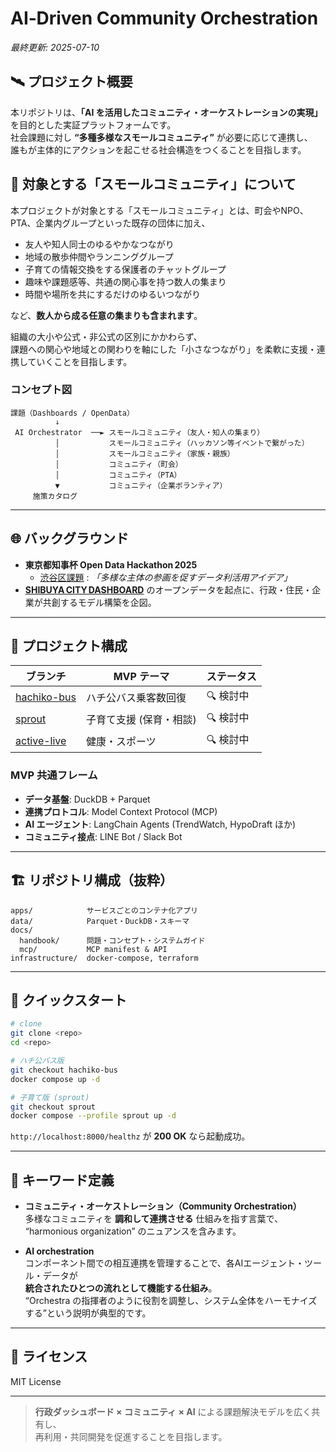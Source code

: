 # AI‑Driven Community Orchestration  
*最終更新: 2025-07-10*

## 🛰️ プロジェクト概要
本リポジトリは、**「AI を活用したコミュニティ・オーケストレーションの実現」** を目的とした実証プラットフォームです。  
社会課題に対し **“多種多様なスモールコミュニティ”** が必要に応じて連携し、  
誰もが主体的にアクションを起こせる社会構造をつくることを目指します。

## 👥 対象とする「スモールコミュニティ」について

本プロジェクトが対象とする「スモールコミュニティ」とは、町会やNPO、PTA、企業内グループといった既存の団体に加え、

- 友人や知人同士のゆるやかなつながり  
- 地域の散歩仲間やランニンググループ  
- 子育ての情報交換をする保護者のチャットグループ  
- 趣味や課題感等、共通の関心事を持つ数人の集まり  
- 時間や場所を共にするだけのゆるいつながり  

など、**数人から成る任意の集まりも含まれます**。

組織の大小や公式・非公式の区別にかかわらず、  
課題への関心や地域との関わりを軸にした「小さなつながり」を柔軟に支援・連携していくことを目指します。


### コンセプト図
```
課題（Dashboards / OpenData）
          ↓
 AI Orchestrator  ──► スモールコミュニティ（友人・知人の集まり）
          │           スモールコミュニティ（ハッカソン等イベントで繋がった）
          │           スモールコミュニティ（家族・親族）
          │           コミュニティ（町会）
          │           コミュニティ（PTA）
          ▼           コミュニティ（企業ボランティア）
     施策カタログ
```

---

## 🌐 バックグラウンド
- **東京都知事杯 Open Data Hackathon 2025**  
  - [渋谷区課題](https://odhackathon.metro.tokyo.lg.jp/issues/) : *「多様な主体の参画を促すデータ利活用アイデア」*  
- **[SHIBUYA CITY DASHBOARD](https://www.city.shibuya.tokyo.jp/contents/kusei/shibuya-data/)** のオープンデータを起点に、行政・住民・企業が共創するモデル構築を企図。

---

## 🎯 プロジェクト構成

| ブランチ | MVP テーマ | ステータス |
|----------|-----------|------------|
| [hachiko-bus](https://github.com/dx-junkyard/OpenDataHackathon2025_SCD-Hub/tree/hachiko-bus) | ハチ公バス乗客数回復 | 🔍 検討中 |
| [sprout](https://github.com/dx-junkyard/OpenDataHackathon2025_SCD-Hub/tree/sprout) | 子育て支援 (保育・相談) | 🔍 検討中 |
| [active-live](https://github.com/dx-junkyard/OpenDataHackathon2025_SCD-Hub/tree/active-life) | 健康・スポーツ | 🔍 検討中 |

### MVP 共通フレーム
- **データ基盤**: DuckDB + Parquet  
- **連携プロトコル**: Model Context Protocol (MCP)  
- **AI エージェント**: LangChain Agents (TrendWatch, HypoDraft ほか)  
- **コミュニティ接点**: LINE Bot / Slack Bot  

---

## 🏗️ リポジトリ構成（抜粋）
```
apps/            サービスごとのコンテナ化アプリ
data/            Parquet・DuckDB・スキーマ
docs/
  handbook/      問題・コンセプト・システムガイド
  mcp/           MCP manifest & API
infrastructure/  docker-compose, terraform
```

---

## 🚀 クイックスタート
```bash
# clone
git clone <repo>
cd <repo>

# ハチ公バス版
git checkout hachiko-bus
docker compose up -d

# 子育て版 (sprout)
git checkout sprout
docker compose --profile sprout up -d
```
`http://localhost:8000/healthz` が **200 OK** なら起動成功。

---

## 🧭 キーワード定義

- **コミュニティ・オーケストレーション（Community Orchestration）**  
  多様なコミュニティを **調和して連携させる** 仕組みを指す言葉で、  
  “harmonious organization” のニュアンスを含みます。

- **AI orchestration**  
  コンポーネント間での相互連携を管理することで、各AIエージェント・ツール・データが  
  **統合されたひとつの流れとして機能する仕組み**。  
  “Orchestra の指揮者のように役割を調整し、システム全体をハーモナイズする”という説明が典型的です。

---


## 📜 ライセンス
MIT License

---

> **行政ダッシュボード × コミュニティ × AI** による課題解決モデルを広く共有し、  
> 再利用・共同開発を促進することを目指します。

